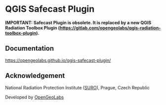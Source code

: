 # QGIS Safecast Plugin

**IMPORTANT: Safecast Plugin is obsolete. It is replaced by a new QGIS Radiation Toolbox Plugin (https://gitlab.com/opengeolabs/qgis-radiation-toolbox-plugin).** 

## Documentation

https://opengeolabs.github.io/qgis-safecast-plugin/

## Acknowledgement

National Radiation Protection Institute ([SURO](http://www.suro.cz)), Prague, Czech Republic 

Developed by [OpenGeoLabs](http://opengeolabs.cz)
